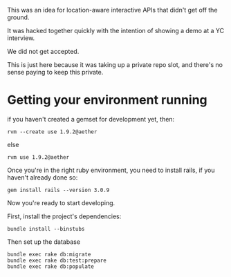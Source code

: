 This was an idea for location-aware interactive APIs that didn't get off the ground.

It was hacked together quickly with the intention of showing a demo at a YC interview.

We did not get accepted.

This is just here because it was taking up a private repo slot, and there's no sense paying
to keep this private.

Getting your environment running
================================

if you haven't created a gemset for development yet, then:

    rvm --create use 1.9.2@aether

else

    rvm use 1.9.2@aether

Once you're in the right ruby environment, you need to install rails, if you haven't already done so:

    gem install rails --version 3.0.9

Now you're ready to start developing.

First, install the project's dependencies:
 
    bundle install --binstubs

Then set up the database

    bundle exec rake db:migrate
    bundle exec rake db:test:prepare
    bundle exec rake db:populate
